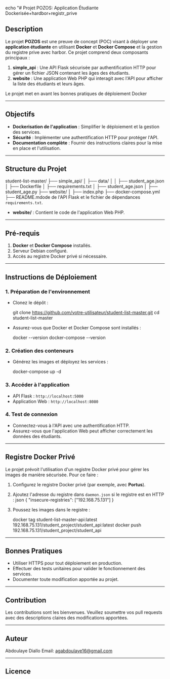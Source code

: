 echo "# Projet POZOS: Application Étudiante Dockerisée+hardbor+registr_prive

## Description
Le projet **POZOS** est une preuve de concept (POC) visant à déployer une **application étudiante** en utilisant **Docker** et **Docker Compose** et la gestion du registre prive avec harbor. Ce projet comprend deux composants principaux :

1. **simple_api** : Une API Flask sécurisée par authentification HTTP pour gérer un fichier JSON contenant les âges des étudiants.
2. **website** : Une application Web PHP qui interagit avec l'API pour afficher la liste des étudiants et leurs âges.

Le projet met en avant les bonnes pratiques de déploiement Docker 

---

## Objectifs
- **Dockerisation de l'application** : Simplifier le déploiement et la gestion des services.
- **Sécurité** : Implémenter une authentification HTTP pour protéger l'API.
- **Documentation complète** : Fournir des instructions claires pour la mise en place et l'utilisation.

---

## Structure du Projet

student-list-master/
├── simple_api/
│   ├── data/
│   │   ├── student_age.json
│   ├── Dockerfile
│   ├── requirements.txt
│   ├── student_age.json
│   ├── student_age.py
├── website/
│   ├── index.php
├── docker-compose.yml
├── README.mdode de l'API Flask et le fichier de dépendances `requirements.txt`.
- **website/** : Contient le code de l'application Web PHP.

---

## Pré-requis
1. **Docker** et **Docker Compose** installés.
2. Serveur Debian configuré.
3. Accès au registre Docker privé si nécessaire.

---

## Instructions de Déploiement

### 1. Préparation de l'environnement
- Clonez le dépôt :
  
  git clone https://github.com/votre-utilisateur/student-list-master.git
  cd student-list-master
  

- Assurez-vous que Docker et Docker Compose sont installés :
 
  docker --version
  docker-compose --version
  

### 2. Création des conteneurs
- Générez les images et déployez les services :
  
  docker-compose up -d
  

### 3. Accéder à l'application
- API Flask : `http://localhost:5000`
- Application Web : `http://localhost:8080`

### 4. Test de connexion
- Connectez-vous à l'API avec une authentification HTTP.
- Assurez-vous que l'application Web peut afficher correctement les données des étudiants.

---

## Registre Docker Privé

Le projet prévoit l'utilisation d'un registre Docker privé pour gérer les images de manière sécurisée. Pour ce faire :

1. Configurez le registre Docker privé (par exemple, avec **Portus**).
2. Ajoutez l'adresse du registre dans `daemon.json` si le registre est en HTTP :
   json
   {
     "insecure-registries": ["192.168.75.131"]
   }
   
3. Poussez les images dans le registre :
   
   docker tag student-list-master-api:latest 192.168.75.131/student_project/student_api:latest
   docker push 192.168.75.131/student_project/student_api

   

---

## Bonnes Pratiques
- Utiliser HTTPS pour tout déploiement en production.
- Effectuer des tests unitaires pour valider le fonctionnement des services.
- Documenter toute modification apportée au projet.

---

## Contribution
Les contributions sont les bienvenues. Veuillez soumettre vos pull requests avec des descriptions claires des modifications apportées.

---

## Auteur
Abdoulaye Diallo
Email: agabdoulaye16@gmail.com

---

## Licence

